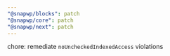 ```yaml
---
"@snapwp/blocks": patch
"@snapwp/core": patch
"@snapwp/next": patch
---
```


chore: remediate `noUncheckedIndexedAccess` violations
